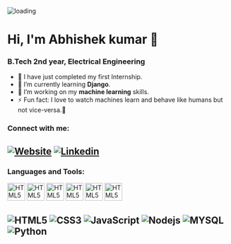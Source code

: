 ![loading](https://images.unsplash.com/photo-1545987796-200677ee1011?ixlib=rb-1.2.1&ixid=eyJhcHBfaWQiOjEyMDd9&auto=format&fit=crop&w=960&h=300&q=60)
# Hi, I'm Abhishek kumar 👋
### B.Tech 2nd year, Electrical Engineering

- 🔭 I have just completed my first Internship.
- 🌱 I’m currently learning **Django**.
- 👯 I’m working on my **machine learning** skills.
- ⚡ Fun fact: I love to watch machines learn and behave like humans but not vice-versa.🤣

### Connect with me:
[![Website](https://github.com/Abhishek-k-git/images/blob/main/website.svg/)](http://www.techscinotes.xyz)
[![Linkedin](https://github.com/Abhishek-k-git/images/blob/main/linkedin.svg/)](https://www.linkedin.com/in/abhishek-kumar-9872241ab/)
<br />
---

### Languages and Tools:

<img alt="HTML5" src="https://github.com/Abhishek-k-git/images/blob/main/html.svg" width="40" height="40" />
<img alt="HTML5" src="https://github.com/Abhishek-k-git/images/blob/main/css.svg" width="40" height="40" />
<img alt="HTML5" src="https://github.com/Abhishek-k-git/images/blob/main/javascript.svg" width="40" height="40" />
<img alt="HTML5" src="https://github.com/Abhishek-k-git/images/blob/main/nodejs.svg" width="40" height="40" />
<img alt="HTML5" src="https://github.com/Abhishek-k-git/images/blob/main/mysql.svg" width="40" height="40" />
<img alt="HTML5" src="https://github.com/Abhishek-k-git/images/blob/main/python.svg" width="40" height="40" />

![HTML5](
https://github.com/Abhishek-k-git/images/blob/main/html.svg
)
![CSS3](
https://github.com/Abhishek-k-git/images/blob/main/css.svg
)
![JavaScript](
https://github.com/Abhishek-k-git/images/blob/main/javascript.svg
)
![Nodejs](
https://github.com/Abhishek-k-git/images/blob/main/nodejs.svg
)
![MYSQL](
https://github.com/Abhishek-k-git/images/blob/main/mysql.svg
)
![Python](
https://github.com/Abhishek-k-git/images/blob/main/python.svg
)
<br />
---
